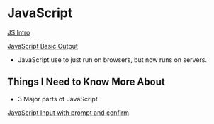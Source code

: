 # JavaScript

[JS Intro](https://developer.mozilla.org/en-US/docs/Web/JavaScript)

[JavaScript Basic Output](https://code-maven.com/introduction-to-javascript)

* JavaScript use to just run on browsers, but now runs on servers.

## Things I Need to Know More About

* 3 Major parts of JavaScript

[JavaScript Input with prompt and confirm](https://code-maven.com/javascript-input-with-prompt-and-confirm)